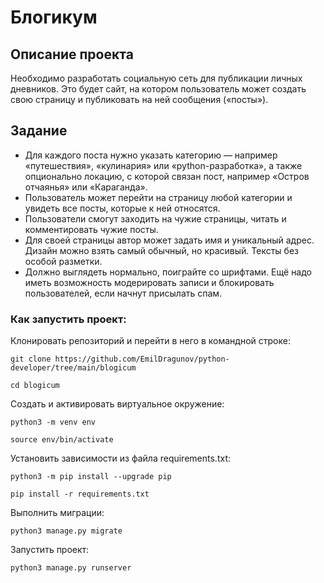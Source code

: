 # Блогикум
## Описание проекта
Необходимо разработать социальную сеть для публикации личных дневников. Это будет сайт, на котором пользователь может создать свою страницу и публиковать на ней сообщения («посты»).
## Задание
- Для каждого поста нужно указать категорию — например «путешествия», «кулинария» или «python-разработка», а также опционально локацию, с которой связан пост, например «Остров отчаянья» или «Караганда».
- Пользователь может перейти на страницу любой категории и увидеть все посты, которые к ней относятся.
- Пользователи смогут заходить на чужие страницы, читать и комментировать чужие посты.
- Для своей страницы автор может задать имя и уникальный адрес. Дизайн можно взять самый обычный, но красивый. Тексты без особой разметки.
- Должно выглядеть нормально, поиграйте со шрифтами. Ещё надо иметь возможность модерировать записи и блокировать пользователей, если начнут присылать спам.
### Как запустить проект:

Клонировать репозиторий и перейти в него в командной строке:

```
git clone https://github.com/EmilDragunov/python-developer/tree/main/blogicum
```

```
cd blogicum
```

Cоздать и активировать виртуальное окружение:

```
python3 -m venv env
```

```
source env/bin/activate
```

Установить зависимости из файла requirements.txt:

```
python3 -m pip install --upgrade pip
```

```
pip install -r requirements.txt
```

Выполнить миграции:

```
python3 manage.py migrate
```

Запустить проект:

```
python3 manage.py runserver
```